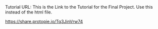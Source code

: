 Tutorial URL: This is the Link to the Tutorial for the Final Project. Use this instead of the html file.

https://share.protopie.io/Tq3JinVrw74
